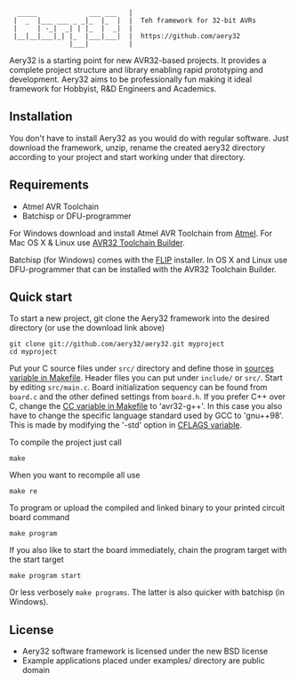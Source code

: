     
      _____             ___ ___   |
     |  _  |___ ___ _ _|_  |_  |  |  Teh framework for 32-bit AVRs
     |     | -_|  _| | |_  |  _|  |  
     |__|__|___|_| |_  |___|___|  |  https://github.com/aery32
                   |___|          |

Aery32 is a starting point for new AVR32-based projects. It provides a complete project structure and library enabling rapid prototyping and development. Aery32 aims to be professionally fun making it ideal framework for Hobbyist, R&D Engineers and Academics.

## Installation

You don't have to install Aery32 as you would do with regular software. Just download the framework, unzip, rename the created aery32 directory according to your project and start working under that directory.

## Requirements

- Atmel AVR Toolchain
- Batchisp or DFU-programmer

For Windows download and install Atmel AVR Toolchain from [Atmel](http://www.atmel.com/tools/ATMELAVRTOOLCHAIN3_3_2FORWINDOWS.aspx). For Mac OS X & Linux use [AVR32 Toolchain Builder](https://github.com/jsnyder/avr32-toolchain).

Batchisp (for Windows) comes with the [FLIP](http://www.atmel.com/tools/FLIP.aspx) installer. In OS X and Linux use DFU-programmer that can be installed with the AVR32 Toolchain Builder.
 

## Quick start

To start a new project, git clone the Aery32 framework into the desired directory (or use the download link above)

    git clone git://github.com/aery32/aery32.git myproject
    cd myproject
    
Put your C source files under `src/` directory and define those in [sources variable in Makefile](https://github.com/aery32/aery32/blob/master/Makefile#L55). Header files you can put under `include/` or `src/`. Start by editing `src/main.c`. Board initialization sequency can be found from `board.c` and the other defined settings from `board.h`. If you prefer C++ over C, change the [CC variable in Makefile](https://github.com/aery32/aery32/blob/master/Makefile#L66) to 'avr32-g++'. In this case you also have to change the specific language standard used by GCC to 'gnu++98'. This is made by modifying the '-std' option in [CFLAGS variable](https://github.com/aery32/aery32/blob/master/Makefile#L68).

To compile the project just call

    make

When you want to recompile all use

    make re

To program or upload the compiled and linked binary to your printed circuit board command

    make program
    
If you also like to start the board immediately, chain the program target with the start target

    make program start
    
Or less verbosely `make programs`. The latter is also quicker with batchisp (in Windows).

## License

- Aery32 software framework is licensed under the new BSD license
- Example applications placed under examples/ directory are public domain